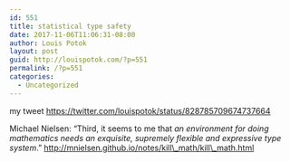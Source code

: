 ```yaml
---
id: 551
title: statistical type safety
date: 2017-11-06T11:06:31-08:00
author: Louis Potok
layout: post
guid: http://louispotok.com/?p=551
permalink: /?p=551
categories:
  - Uncategorized
---
```

my tweet https://twitter.com/louispotok/status/828785709674737664

Michael Nielsen: &#8220;Third, it seems to me that _an environment for doing mathematics needs an exquisite, supremely flexible and expressive type system_.&#8221; http://mnielsen.github.io/notes/kill\_math/kill\_math.html

&nbsp;

&nbsp;